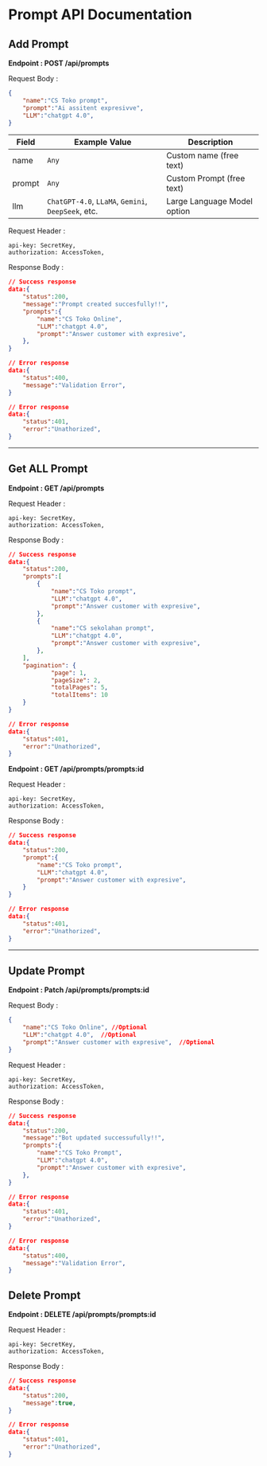 # Prompt API Documentation

## Add Prompt
**Endpoint : POST /api/prompts**


Request Body :

```json
{
    "name":"CS Toko prompt",
    "prompt":"Ai assitent expresivve",
    "LLM":"chatgpt 4.0",
}
```


| Field  | Example Value                        | Description                                  |
|--------|--------------------------------------|----------------------------------------------|
| name   | `Any`                                | Custom name (free text)                       |
| prompt | `Any`                                | Custom Prompt (free text)
| llm    | `ChatGPT-4.0`, `LLaMA`, `Gemini`, `DeepSeek`, etc. | Large Language Model option                  |




Request Header : 

```http
api-key: SecretKey,
authorization: AccessToken,

```



Response Body : 

```json
// Success response
data:{
    "status":200,
    "message":"Prompt created succesfully!!",
    "prompts":{
        "name":"CS Toko Online",
        "LLM":"chatgpt 4.0",
        "prompt":"Answer customer with expresive",
    },
}
```

```json
// Error response
data:{
    "status":400,
    "message":"Validation Error",
}
```

```json
// Error response
data:{
    "status":401,
    "error":"Unathorized",
}
```

---


## Get ALL Prompt
**Endpoint : GET /api/prompts**

Request Header : 

```http
api-key: SecretKey,
authorization: AccessToken,
```

Response Body : 

```json
// Success response
data:{
    "status":200,
    "prompts":[
        {
            "name":"CS Toko prompt",
            "LLM":"chatgpt 4.0",
            "prompt":"Answer customer with expresive",
        },
        {
            "name":"CS sekolahan prompt",
            "LLM":"chatgpt 4.0",
            "prompt":"Answer customer with expresive",
        },
    ],
    "pagination": {
            "page": 1,
            "pageSize": 2,
            "totalPages": 5,
            "totalItems": 10
    }
}
```
```json
// Error response
data:{
    "status":401,
    "error":"Unathorized",
}
```


**Endpoint : GET /api/prompts/prompts:id**

Request Header : 

```http
api-key: SecretKey,
authorization: AccessToken,
```

Response Body : 

```json
// Success response
data:{
    "status":200,
    "prompt":{
        "name":"CS Toko prompt",
        "LLM":"chatgpt 4.0",
        "prompt":"Answer customer with expresive",
    }
}
```
```json
// Error response
data:{
    "status":401,
    "error":"Unathorized",
}
```


---


## Update Prompt
**Endpoint : Patch /api/prompts/prompts:id**

Request Body :

```json
{
    "name":"CS Toko Online", //Optional
    "LLM":"chatgpt 4.0",  //Optional
    "prompt":"Answer customer with expresive",  //Optional
}
```

Request Header : 

```http
api-key: SecretKey,
authorization: AccessToken,
```

Response Body : 

```json
// Success response
data:{
    "status":200,
    "message":"Bot updated successufully!!",
    "prompts":{
        "name":"CS Toko Prompt",
        "LLM":"chatgpt 4.0",
        "prompt":"Answer customer with expresive",
    },
}
```
```json
// Error response
data:{
    "status":401,
    "error":"Unathorized",
}
```
```json
// Error response
data:{
    "status":400,
    "message":"Validation Error",
}
```


## Delete Prompt
**Endpoint : DELETE /api/prompts/prompts:id**


Request Header : 

```http
api-key: SecretKey,
authorization: AccessToken,
```

Response Body : 

```json
// Success response
data:{
    "status":200,
    "message":true,
}
```
```json
// Error response
data:{
    "status":401,
    "error":"Unathorized",
}
```


